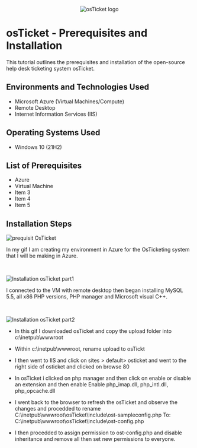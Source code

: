 <p align="center">
<img src="https://i.imgur.com/Clzj7Xs.png" alt="osTicket logo"/>
</p>

<h1>osTicket - Prerequisites and Installation</h1>
This tutorial outlines the prerequisites and installation of the open-source help desk ticketing system osTicket.<br />



<h2>Environments and Technologies Used</h2>

- Microsoft Azure (Virtual Machines/Compute)
- Remote Desktop
- Internet Information Services (IIS)

<h2>Operating Systems Used </h2>

- Windows 10</b> (21H2)

<h2>List of Prerequisites</h2>

- Azure
- Virtual Machine
- Item 3
- Item 4
- Item 5

<h2>Installation Steps</h2>

![prequisit OsTicket](https://user-images.githubusercontent.com/58159183/210190696-4722aad2-d222-498f-8ebb-88134cfaade0.gif)
</p>
<p>
In my gif I am creating my environment in Azure for the OsTicketing system that I will be making in Azure.
</p>

<br />

![Installation osTicket part1](https://user-images.githubusercontent.com/58159183/210194207-274a3e84-8edf-4d07-b61f-cab442238678.gif)

</p>
<p>
I connected to the VM with remote desktop then began installing MySQL 5.5, all x86 PHP versions, PHP manager and Microsoft visual C++.
</p>
<br />

</p>
<p>

![Installation osTicket part2](https://user-images.githubusercontent.com/58159183/210272811-5268d472-276c-4139-86a1-1ad99d2c12da.gif)

</p>
<p>

- In this gif I downloaded osTicket and copy the upload folder into c:\inetpub\wwwroot

- Within c:\inetpub\wwwroot, rename upload to osTickt

- I then went to IIS and click on sites > default> osticket and went to the right side of osticket and clicked on browse 80

- In osTicket i clicked on php manager and then click on enable or disable an extension and then enable Enable php_imap.dll, php_intl.dll, php_opcache.dll

- I went back to the browser to refresh the osTicket and observe the changes and procedded to rename C:\inetpub\wwwroot\osTicket\include\ost-sampleconfig.php  To: C:\inetpub\wwwroot\osTicket\include\ost-config.php

- I then procedded to assign permission to ost-config.php and disable inheritance and remove all then set new permissions 
to everyone.

</p>
<br />
